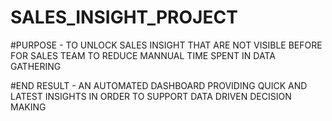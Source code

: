 # SALES_INSIGHT_PROJECT
#PURPOSE - TO UNLOCK SALES INSIGHT THAT ARE NOT VISIBLE BEFORE FOR SALES TEAM TO REDUCE MANNUAL TIME SPENT IN DATA GATHERING

#END RESULT - AN AUTOMATED DASHBOARD PROVIDING QUICK AND LATEST INSIGHTS IN ORDER TO SUPPORT DATA DRIVEN DECISION MAKING
